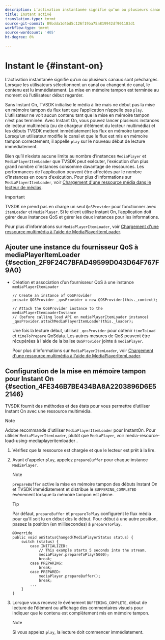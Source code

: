 ```yaml
---
description: L’activation instantanée signifie qu’un ou plusieurs canaux sont préchargés. Lorsque les utilisateurs sélectionnent un canal ou changent de canal, le contenu est lu immédiatement. La mise en mémoire tampon est terminée au moment où l’utilisateur début regarder.
title: Instant activé
translation-type: tm+mt
source-git-commit: 89bdda1d4bd5c126f19ba75a819942df901183d1
workflow-type: tm+mt
source-wordcount: '405'
ht-degree: 0%

---
```



# Instant le {#instant-on}

L’activation instantanée signifie qu’un ou plusieurs canaux sont préchargés. Lorsque les utilisateurs sélectionnent un canal ou changent de canal, le contenu est lu immédiatement. La mise en mémoire tampon est terminée au moment où l’utilisateur début regarder.

Sans Instant On, TVSDK initialise le média à lire mais ne début pas la mise en mémoire tampon du flux tant que l’application n’appelle pas `play`. L’utilisateur ne voit aucun contenu tant que la mise en mémoire tampon n’est pas terminée. Avec Instant On, vous pouvez lancer plusieurs instances de lecteur multimédia (ou de chargeur d’élément du lecteur multimédia) et les débuts TVSDK mettent immédiatement les flux en mémoire tampon. Lorsqu’un utilisateur modifie le canal et que le flux est mis en mémoire tampon correctement, il appelle `play` sur le nouveau début de lecture immédiatement.

Bien qu’il n’existe aucune limite au nombre d’instances `MediaPlayer` et `MediaPlayerItemLoader` que TVSDK peut exécuter, l’exécution d’un plus grand nombre d’instances consomme davantage de ressources. Les performances de l’application peuvent être affectées par le nombre d’instances en cours d’exécution. Pour plus d&#39;informations sur `MediaPlayerItemLoader`, voir [Chargement d&#39;une ressource média dans le lecteur de médias](../../../tvsdk-2.7-for-android/content-playback-options/mediaplayer-initialize-for-video/t-psdk-android-2.7-media-resource-load.md).

>[!IMPORTANT]
>
>TVSDK ne prend pas en charge un seul `QoSProvider` pour fonctionner avec `itemLoader` et `MediaPlayer`. Si le client utilise Instant On, l’application doit gérer deux instances QoS et gérer les deux instances pour les informations.

Pour plus d&#39;informations sur `MediaPlayerItemLoader`, voir [Chargement d&#39;une ressource multimédia à l&#39;aide de MediaPlayerItemLoader](../../../tvsdk-2.7-for-android/content-playback-options/mediaplayer-initialize-for-video/t-psdk-android-2.7-media-resource-load-using-mediaplayeritemloader.md).

## Ajouter une instance du fournisseur QoS à mediaPlayerItemLoader {#section_2F9F24C7BFAD49599D043D64F767F9A0}

* Création et association d’un fournisseur QoS à une instance `mediaPlayerItemLoader`

   ```
   // Create an instance of QoSProvider  
   private QOSProvider _qosProvider = new QOSProvider(this._context);  
   
   // Attach the QoSProvider instance to the mediaPlayerItemLoaderInstance  
   // (before calling load API on mediaPlayerItemLoader instance)  
   _qosProvider.attachMediaPlayerItemLoader(this._loader); 
   ```

   Une fois la lecture début, utilisez `_qosProvider` pour obtenir `timeToLoad` et `timeToPrepare` QoSdata. Les autres mesures de QoS peuvent être récupérées à l&#39;aide de la balise `QoSProvider` jointe à `mediaPlayer`.

   Pour plus d&#39;informations sur `MediaPlayerItemLoader`, voir [Chargement d&#39;une ressource multimédia à l&#39;aide de MediaPlayerItemLoader](../../../tvsdk-2.7-for-android/content-playback-options/mediaplayer-initialize-for-video/t-psdk-android-2.7-media-resource-load-using-mediaplayeritemloader.md#use-mediaplayeritemloader).

## Configuration de la mise en mémoire tampon pour Instant On {#section_4FE346B7BE434BA8A2203896D6E52146}

TVSDK fournit des méthodes et des états pour vous permettre d’utiliser Instant On avec une ressource multimédia.

>[!NOTE]
>
>Adobe recommande d&#39;utiliser `MediaPlayerItemLoader` pour InstantOn. Pour utiliser `MediaPlayerItemLoader`, plutôt que `MediaPlayer`, voir media-resource-load-using-mediaplayeritemloader .

1. Vérifiez que la ressource est chargée et que le lecteur est prêt à la lire.
1. Avant d&#39;appeler `play`, appelez `prepareBuffer` pour chaque instance `MediaPlayer`.

   >[!NOTE]
   >
   >`prepareBuffer` active la mise en mémoire tampon des débuts Instant On et TVSDK immédiatement et distribue le  `BUFFERING_COMPLETED` événement lorsque la mémoire tampon est pleine.

   >[!TIP]
   >
   >Par défaut, `prepareBuffer` et `prepareToPlay` configurent le flux média pour qu’il soit lu en début dès le début. Pour début à une autre position, passez la position (en millisecondes) à `prepareToPlay`.

   ```
   @Override 
   public void onStatusChanged(MediaPlayerStatus status) { 
       switch (status) { 
           case INITIALIZED: 
               // This example starts 5 seconds into the stream. 
               mediaPlayer.prepareToPlay(5000); 
               break; 
           case PREPARING: 
               break; 
           case PREPARED: 
               mediaPlayer.prepareBuffer(); 
               break; 
           ... 
       } 
   }
   ```

1. Lorsque vous recevez le événement `BUFFERING_COMPLETE`, début de lecture de l’élément ou affichage des commentaires visuels pour indiquer que le contenu est complètement mis en mémoire tampon.

   >[!NOTE]
   >
   >Si vous appelez `play`, la lecture doit commencer immédiatement.

